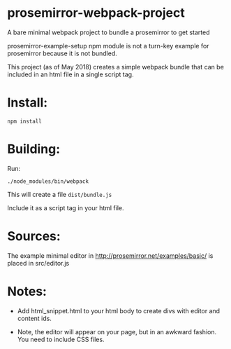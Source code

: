 # prosemirror-webpack-project

A bare minimal webpack project to bundle a prosemirror to get started

prosemirror-example-setup npm module is not a turn-key example for prosemirror because it is not bundled.

This project (as of May 2018) creates a simple webpack bundle that can be included in an html file in a
single script tag. 

# Install:

`npm install`

# Building:

Run:

  `./node_modules/bin/webpack`

This will create a file `dist/bundle.js` 

Include it as a script tag in your html file.

# Sources:

The example minimal editor in http://prosemirror.net/examples/basic/ is placed in src/editor.js


# Notes:

- Add html_snippet.html to your html body to create divs with editor and content ids.

- Note, the editor will appear on your page, but in an awkward fashion. You need to include CSS files.